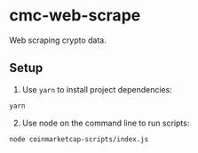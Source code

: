# cmc-web-scrape

Web scraping crypto data.

## Setup

1. Use `yarn` to install project dependencies:

```bash
yarn
```

2. Use node on the command line to run scripts:

```bash
node coinmarketcap-scripts/index.js
```
